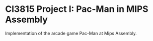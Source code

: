 # CI3815 Project I: Pac-Man in MIPS Assembly

Implementation of the arcade game Pac-Man at Mips Assembly.

